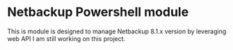 # Netbackup Powershell module
This is module is designed to manage Netbackup 8.1.x version by leveraging web API 
I am still working on this project.
